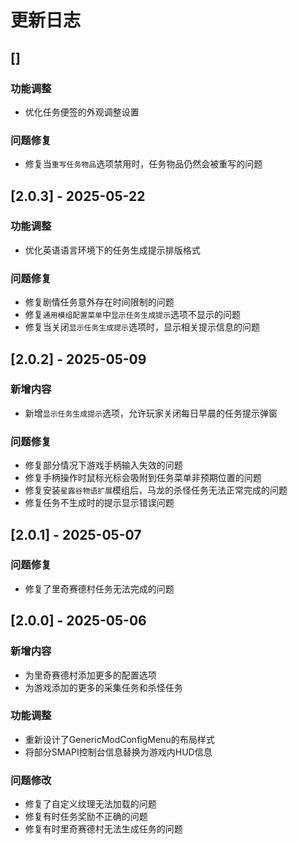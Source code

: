 # 更新日志

## []

### 功能调整

- 优化任务便签的外观调整设置

### 问题修复

- 修复当`重写任务物品`选项禁用时，任务物品仍然会被重写的问题

## [2.0.3] - 2025-05-22

### 功能调整

- 优化英语语言环境下的任务生成提示排版格式

### 问题修复

- 修复剧情任务意外存在时间限制的问题
- 修复`通用模组配置菜单`中`显示任务生成提示`选项不显示的问题
- 修复当关闭`显示任务生成提示`选项时，显示相关提示信息的问题

## [2.0.2] - 2025-05-09

### 新增内容

- 新增`显示任务生成提示`选项，允许玩家关闭每日早晨的任务提示弹窗

### 问题修复

- 修复部分情况下游戏手柄输入失效的问题
- 修复手柄操作时鼠标光标会吸附到任务菜单非预期位置的问题
- 修复安装`星露谷物语扩展`模组后，马龙的杀怪任务无法正常完成的问题
- 修复任务不生成时的提示显示错误问题

## [2.0.1] - 2025-05-07

### 问题修复

- 修复了里奇赛德村任务无法完成的问题

## [2.0.0] - 2025-05-06

### 新增内容

- 为里奇赛德村添加更多的配置选项
- 为游戏添加的更多的采集任务和杀怪任务

### 功能调整

- 重新设计了GenericModConfigMenu的布局样式
- 将部分SMAPI控制台信息替换为游戏内HUD信息

### 问题修改

- 修复了自定义纹理无法加载的问题
- 修复有时任务奖励不正确的问题
- 修复有时里奇赛德村无法生成任务的问题